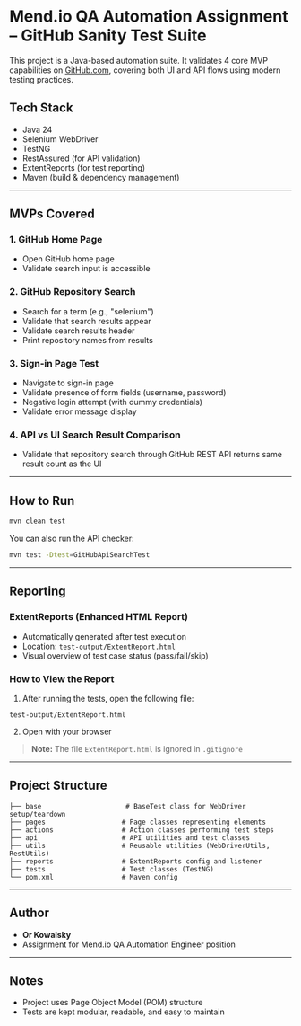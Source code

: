 # Mend.io QA Automation Assignment – GitHub Sanity Test Suite

This project is a Java-based automation suite. It validates 4 core MVP capabilities on [GitHub.com](https://github.com), covering both UI and API flows using modern testing practices.

## Tech Stack

- Java 24
- Selenium WebDriver
- TestNG
- RestAssured (for API validation)
- ExtentReports (for test reporting)
- Maven (build & dependency management)

---

## MVPs Covered

### 1. GitHub Home Page

- Open GitHub home page
- Validate search input is accessible

### 2. GitHub Repository Search

- Search for a term (e.g., "selenium")
- Validate that search results appear
- Validate search results header
- Print repository names from results

### 3. Sign-in Page Test

- Navigate to sign-in page
- Validate presence of form fields (username, password)
- Negative login attempt (with dummy credentials)
- Validate error message display

### 4. API vs UI Search Result Comparison

- Validate that repository search through GitHub REST API returns same result count as the UI

---

## How to Run

```bash
mvn clean test
```

You can also run the API checker:

```bash
mvn test -Dtest=GitHubApiSearchTest
```

---

## Reporting

### ExtentReports (Enhanced HTML Report)

- Automatically generated after test execution
- Location: `test-output/ExtentReport.html`
- Visual overview of test case status (pass/fail/skip)

### How to View the Report

1. After running the tests, open the following file:

```
test-output/ExtentReport.html
```

2. Open with your browser

> **Note:** The file `ExtentReport.html` is ignored in `.gitignore`

---

## Project Structure

```
├── base                     # BaseTest class for WebDriver setup/teardown
├── pages                   # Page classes representing elements
├── actions                 # Action classes performing test steps
├── api                     # API utilities and test classes
├── utils                   # Reusable utilities (WebDriverUtils, RestUtils)
├── reports                 # ExtentReports config and listener
├── tests                   # Test classes (TestNG)
└── pom.xml                 # Maven config
```

---

## Author

- **Or Kowalsky**
- Assignment for Mend.io QA Automation Engineer position

---

## Notes

- Project uses Page Object Model (POM) structure
- Tests are kept modular, readable, and easy to maintain

